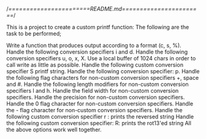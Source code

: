 
/*=======================README.md=======================*/

This is a project to create a custom printf function: The following are the task to be performed;

Write a function that produces output according to a format (c, s, %).
Handle the following conversion specifiers i and d.
Handle the following conversion specifiers u, o, x, X.
Use a local buffer of 1024 chars in order to call write as little as possible.
Handle the following custom conversion specifier S printf string.
Handle the following conversion specifier: p.
Handle the following flag characters for non-custom conversion specifiers +, space and #.
Handle the following length modifiers for non-custom conversion specifiers l and h.
Handle the field width for non-custom conversion specifiers.
Handle the precision for non-custom conversion specifiers.
Handle the 0 flag character for non-custom conversion specifiers.
Handle the - flag character for non-custom conversion specifiers.
Handle the following custom conversion specifier r : prints the reversed string
Handle the following custom conversion specifier: R: prints the rot13'ed string
All the above options work well together.


